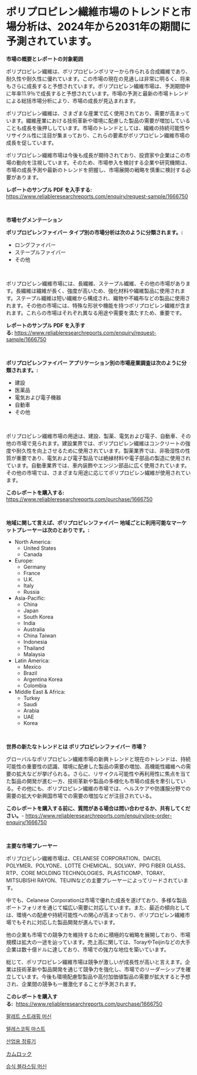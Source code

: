 <p><h1>ポリプロピレン繊維市場のトレンドと市場分析は、2024年から2031年の期間に予測されています。</h1></p><p><strong>市場の概要とレポートの対象範囲</strong></p>
<p><p>ポリプロピレン繊維は、ポリプロピレンポリマーから作られる合成繊維であり、耐久性や耐久性に優れています。この市場の現在の見通しは非常に明るく、将来もさらに成長すると予想されています。ポリプロピレン繊維市場は、予測期間中に年率11.9％で成長すると予想されています。市場の予測と最新の市場トレンドによる総括市場分析により、市場の成長が見込まれます。</p><p>ポリプロピレン繊維は、さまざまな産業で広く使用されており、需要が高まっています。繊維産業における技術革新や環境に配慮した製品の需要が増加していることも成長を後押ししています。市場のトレンドとしては、繊維の持続可能性やリサイクル性に注目が集まっており、これらの要素がポリプロピレン繊維市場の成長を促しています。</p><p>ポリプロピレン繊維市場は今後も成長が期待されており、投資家や企業はこの市場の動向を注視しています。そのため、市場参入を検討する企業や研究機関は、市場の成長予測や最新のトレンドを把握し、市場展開の戦略を慎重に検討する必要があります。</p></p>
<p><strong>レポートのサンプル PDF を入手する:</strong> <a href="https://www.reliableresearchreports.com/enquiry/request-sample/1666750">https://www.reliableresearchreports.com/enquiry/request-sample/1666750</a></p>
<p>&nbsp;</p>
<p><strong>市場セグメンテーション</strong></p>
<p><strong>ポリプロピレンファイバー タイプ別の市場分析は次のように分類されます。:</strong></p>
<p><ul><li>ロングファイバー</li><li>ステープルファイバー</li><li>その他</li></ul></p>
<p>&nbsp;</p>
<p><p>ポリプロピレン繊維市場には、長繊維、ステープル繊維、その他の市場があります。長繊維は繊維が長く、強度が高いため、強化材料や繊維製品に使用されます。ステープル繊維は短い繊維から構成され、織物や不織布などの製品に使用されます。その他の市場には、特殊な形状や機能を持つポリプロピレン繊維が含まれます。これらの市場はそれぞれ異なる用途や需要を満たすため、重要です。</p></p>
<p><strong>レポートのサンプル PDF を入手する:</strong>&nbsp;<a href="https://www.reliableresearchreports.com/enquiry/request-sample/1666750">https://www.reliableresearchreports.com/enquiry/request-sample/1666750</a></p>
<p>&nbsp;</p>
<p><strong> ポリプロピレンファイバー アプリケーション別の市場産業調査は次のように分類されます。:</strong></p>
<p><ul><li>建設</li><li>医薬品</li><li>電気および電子機器</li><li>自動車</li><li>その他</li></ul></p>
<p>&nbsp;</p>
<p><p>ポリプロピレン繊維市場の用途は、建設、製薬、電気および電子、自動車、その他の市場で見られます。建設業界では、ポリプロピレン繊維はコンクリートの強度や耐久性を向上させるために使用されています。製薬業界では、非吸湿性の性質が重要であり、電気および電子製品では絶縁材料や電子部品の製造に使用されています。自動車業界では、車内装飾やエンジン部品に広く使用されています。その他の市場では、さまざまな用途に応じてポリプロピレン繊維が使用されています。</p></p>
<p><strong>このレポートを購入する:</strong>&nbsp; <a href="https://www.reliableresearchreports.com/purchase/1666750">https://www.reliableresearchreports.com/purchase/1666750</a></p>
<p>&nbsp;</p>
<p><strong>地域に関して言えば、ポリプロピレンファイバー 地域ごとに利用可能なマーケットプレーヤーは次のとおりです。:</strong></p>
<p><ul>
    <li>
        North America:
        <ul>
            <li>United States</li>
            <li>Canada</li>
        </ul>
    </li>
    <li>
        Europe:
        <ul>
            <li>Germany</li>
            <li>France</li>
            <li>U.K.</li>
            <li>Italy</li>
            <li>Russia</li>
        </ul>
    </li>
    <li>
        Asia-Pacific:
        <ul>
            <li>China</li>
            <li>Japan</li>
            <li>South Korea</li>
            <li>India</li>
            <li>Australia</li>
            <li>China Taiwan</li>
            <li>Indonesia</li>
            <li>Thailand</li>
            <li>Malaysia</li>
        </ul>
    </li>
    <li>
        Latin America:
        <ul>
            <li>Mexico</li>
            <li>Brazil</li>
            <li>Argentina Korea</li>
            <li>Colombia</li>
        </ul>
    </li>
    <li>
        Middle East & Africa:
        <ul>
            <li>Turkey</li>
            <li>Saudi</li>
            <li>Arabia</li>
            <li>UAE</li>
            <li>Korea</li>
        </ul>
    </li>
    </ul></p>
<p>&nbsp;</p>
<p><strong>世界の新たなトレンドとは ポリプロピレンファイバー 市場？</strong></p>
<p><p>グローバルなポリプロピレン繊維市場の新興トレンドと現在のトレンドは、持続可能性の重要性の認識、環境に配慮した製品の需要の増加、高機能性繊維への需要の拡大などが挙げられる。さらに、リサイクル可能性や再利用性に焦点を当てた製品の開発が進む一方、技術革新や製品の多様化も市場の成長を牽引している。その他にも、ポリプロピレン繊維の市場では、ヘルスケアや防護服分野での需要の拡大や新興国市場での需要の増加などが注目されている。</p></p>
<p><strong>このレポートを購入する前に、質問がある場合は問い合わせるか、共有してください。</strong>- <a href="https://www.reliableresearchreports.com/enquiry/pre-order-enquiry/1666750">https://www.reliableresearchreports.com/enquiry/pre-order-enquiry/1666750</a></p>
<p>&nbsp;</p>
<p><strong>主要な市場プレーヤー</strong></p>
<p><p>ポリプロピレン繊維市場は、CELANESE CORPORATION、DAICEL POLYMER、POLYONE、LOTTE CHEMICAL、SOLVAY、PPG FIBER GLASS、RTP、CORE MOLDING TECHNOLOGIES、PLASTICOMP、TORAY、MITSUBISHI RAYON、TEIJINなどの主要プレーヤーによってリードされています。 </p><p>中でも、Celanese Corporationは市場で優れた成長を遂げており、多様な製品ポートフォリオを通じて幅広い需要に対応しています。また、最近の傾向としては、環境への配慮や持続可能性への関心が高まっており、ポリプロピレン繊維市場でもそれに対応した製品開発が進んでいます。</p><p>他の企業も市場での競争力を維持するために積極的な戦略を展開しており、市場規模は拡大の一途を辿っています。売上高に関しては、TorayやTeijinなどの大手企業は数十億ドルに達しており、市場での強力な地位を築いています。</p><p>総じて、ポリプロピレン繊維市場は競争が激しいが成長性が高いと言えます。企業は技術革新や製品開発を通じて競争力を強化し、市場でのリーダーシップを確立しています。今後も環境配慮型製品や高付加価値製品の需要が拡大すると予想され、企業間の競争も一層激化することが予測されます。</p></p>
<p><strong>このレポートを購入する:</strong>&nbsp;&nbsp;<a href="https://www.reliableresearchreports.com/purchase/1666750">https://www.reliableresearchreports.com/purchase/1666750</a></p>
<p><p><a href="https://github.com/CliftonFisher9067/Market-Research-Report-List-1/blob/main/776765513297.md">팔레트 스트래핑 머신</a></p><p><a href="https://github.com/fernandotryO5lson96765/Market-Research-Report-List-1/blob/main/631375613298.md">텔레스코픽 마스트</a></p><p><a href="https://medium.com/@kirby6567566/%EC%82%B0%EC%97%85%EC%9A%A9-%EC%A0%95%EB%A5%98%EA%B8%B0-%EC%8B%9C%EC%9E%A5-%EA%B7%9C%EB%AA%A8-%EC%8B%9C%EC%9E%A5-%EC%A0%84%EB%A7%9D-%EB%B0%8F-%EC%8B%9C%EC%9E%A5-%EC%98%88%EC%B8%A1-2024%EB%85%84%EB%B6%80%ED%84%B0-2031%EB%85%84-681266bfdb96">산업용 정류기</a></p><p><a href="https://medium.com/@harmonybogan1944/%E3%82%AD%E3%83%A3%E3%83%A0%E3%83%AD%E3%83%83%E3%82%AF%E5%B8%82%E5%A0%B4%E3%81%AE%E5%88%86%E6%9E%90-%E3%82%B0%E3%83%AD%E3%83%BC%E3%83%90%E3%83%AB%E7%94%A3%E6%A5%AD%E3%81%AE%E8%A6%8B%E9%80%9A%E3%81%97%E3%81%A8%E4%BA%88%E6%B8%AC-2024%E5%B9%B4%E3%81%8B%E3%82%892031%E5%B9%B4-e18e97aed1df">カムロック</a></p><p><a href="https://medium.com/@johnsonlowe2023_38650/2024-2031-%EB%85%84-%EA%B8%B0%EA%B0%84%EC%9D%84-%EC%9C%84%ED%95%9C-%EC%8A%B5%EC%8B%9D-%ED%8F%AD%ED%8C%8C-%EA%B8%B0%EA%B3%84-%EC%8B%9C%EC%9E%A5-%EB%8F%99%ED%96%A5-%EB%B0%8F-%EC%8B%9C%EC%9E%A5-%EB%B6%84%EC%84%9D-%EC%98%88%EC%B8%A1-0887784ab399">습식 블라스팅 머신</a></p></p>
